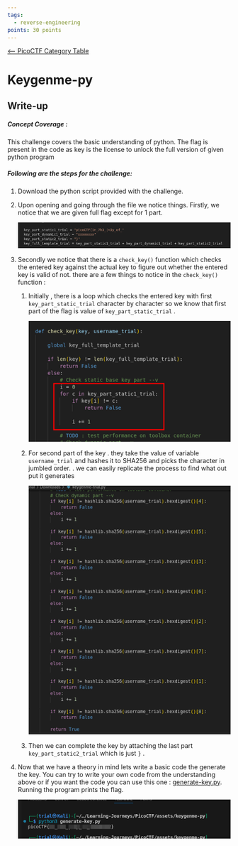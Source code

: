 ```yaml
---
tags:
  - reverse-engineering
points: 30 points
---
```


[<-- PicoCTF Category Table](../../README.md#2-picoctf)

# Keygenme-py

## Write-up
##### Concept Coverage :
This challenge covers the basic understanding of python. The flag is present in the code as key is the license to unlock the full version of given python program 

##### Following are the steps for the challenge: 
1. Download the python script provided with the challenge.
2. Upon opening and going through the file we notice things. Firstly, we notice that we are given full flag except for 1 part.
    
    ![hidden-flag](../assets/keygenme-py/hidden-flag.png)
    
3. Secondly we notice that there is a `check_key()` function which checks the entered key against the actual key to figure out whether the entered key is valid of not. there are a few things to notice in the `check_key()` function :
    
     1. Initially , there is a loop which checks the entered key with first `key_part_static_trial` character by character so we know that first part of the flag is value of `key_part_static_trial` .
        
        ![key-check-1](../assets/keygenme-py/key-check-1.png)
        
     2. For second part of the key . they take the value of variable `username_trial` and hashes it to SHA256 and picks the character in jumbled order. . we can easily replicate the process to find what out put it generates
        
        ![key-check-2](../assets/keygenme-py/key-check-2.png)
    3. Then we can complete the key by attaching the last part `key_part_static2_trial` which is just `}` .
4. Now that we have a theory in mind lets write a basic code the generate the key. You can try to write your own code from the understanding above or if you want the code you can use this one :  [generate-key.py](../assets/keygenme-py/generate-key.py). Running the program prints the flag.
   
    ![full-flag](../assets/keygenme-py/full-flag.png)  

